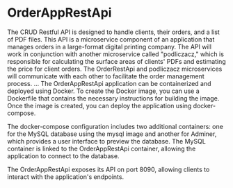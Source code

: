 # OrderAppRestApi
The CRUD Restful API is designed to handle clients, their orders, and a list of PDF files. This API is a microservice component of an application that manages orders in a large-format digital printing company. The API will work in conjunction with another microservice called "podliczacz," which is responsible for calculating the surface areas of clients' PDFs and estimating the price for client orders. The OrderRestApi and podliczacz microservices will communicate with each other to facilitate the order management process.
...
The OrderAppRestApi application can be containerized and deployed using Docker. To create the Docker image, you can use a Dockerfile that contains the necessary instructions for building the image. Once the image is created, you can deploy the application using docker-compose.

The docker-compose configuration includes two additional containers: one for the MySQL database using the mysql image and another for Adminer, which provides a user interface to preview the database. The MySQL container is linked to the OrderAppRestApi container, allowing the application to connect to the database.

The OrderAppRestApi exposes its API on port 8090, allowing clients to interact with the application's endpoints.
